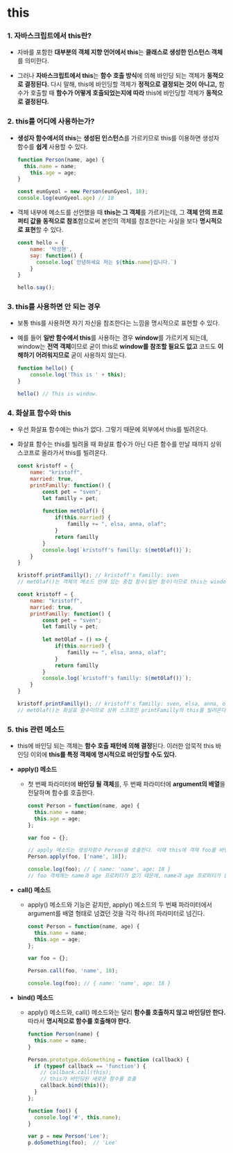 # this

### 1. 자바스크립트에서 this란?

 * 자바를 포함한 **대부분의 객체 지향 언어에서 this**는 **클래스로 생성한 인스턴스 객체**를 의미한다.

 * 그러나 **자바스크립트에서 this**는 **함수 호출 방식**에 의해 바인딩 되는 객체가 **동적으로 결정된다.** 다시 말해, this에 바인딩할 객체가 **정적으로 결정되는 것이 아니고,** 함수가 호출할 때 **함수가 어떻게 호출되었는지에 따라** this에 바인딩할 객체가 **동적으로 결정된다.**

   

### 2. this를 어디에 사용하는가?

* **생성자 함수에서의 this**는 **생성된 인스턴스**를 가르키므로 this를 이용하면 생성자 함수를 **쉽게** 사용할 수 있다.

  ```javascript
  function Person(name, age) {
  	this.name = name;
      this.age = age;
  }
  
  const eunGyeol = new Person(eunGyeol, 18);
  console.log(eunGyeol.age) // 18
  ```

* 객체 내부에 메소드를 선언했을 때 **this는 그 객체**를 가르키는데, 그 **객체 안의 프로퍼티 값을 동적으로 참조**함으로써 본인의 객체를 참조한다는 사실을 보다 **명시적으로 표현**할 수 있다.

  ```javascript
  const hello = {
      name: '박성현',
      say: function() {
  		console.log(`안녕하세요 저는 ${this.name}입니다.`)
      }
  }
  
  hello.say();
  ```



### 3. this를 사용하면 안 되는 경우

* 보통 this를 사용하면 자기 자신을 참조한다는 느낌을 명시적으로 표현할 수 있다.

* 예를 들어 **일반 함수에서 this**를 사용하는 경우 **window**를 가르키게 되는데, window는 **전역 객체**이므로 굳이 this로 **window를 참조할 필요도 없고** 코드도 **이해하기 어려워지므로** 굳이 사용하지 않는다.

  ```javascript
  function hello() {
      console.log('This is ' + this);
  }
  
  hello() // This is window.
  ```



### 4. 화살표 함수와 this

* 우선 화살표 함수에는 this가 없다. 그렇기 때문에 외부에서 this를 빌려온다.

* 화살표 함수는 this를 빌려올 때 화살표 함수가 아닌 다른 함수를 만날 때까지 상위 스코프로 올라가서 this를 빌려온다.

  ```javascript
  const kristoff = {
      name: "kristoff",
      married: true,
      printFamilly: function() {
          const pet = "sven";
          let familly = pet;
          
          function metOlaf() {
              if(this.married) {
                  familly += ", elsa, anna, olaf";
              }
              return familly
          }
          console.log(`kristoff's familly: ${metOlaf()}`);
      }
  }
  
  kristoff.printFamilly(); // kristoff's familly: sven
  // metOlaf()는 객체의 메소드 안에 있는 중첩 함수(일반 함수)이므로 this는 window를 가르킨다. 따라서 if문이 걸리지 않고 넘어간다.
  ```

  ```javascript
  const kristoff = {
      name: "kristoff",
      married: true,
      printFamilly: function() {
          const pet = "sven";
          let familly = pet;
          
          let metOlaf = () => {
              if(this.married) {
                  familly += ", elsa, anna, olaf";
              }
              return familly
          }
          console.log(`kristoff's familly: ${metOlaf()}`);
      }
  }
  
  kristoff.printFamilly(); // kristoff's familly: sven, elsa, anna, olaf
  // metOlaf()는 화살표 함수이므로 상위 스코프인 printFamilly의 this를 빌려온다. 따라서 this는 kristoff를 가르킨다.
  ```

  

### 5. this 관련 메소드

* this에 바인딩 되는 객체는 **함수 호출 패턴에 의해 결정**된다. 이러한 암묵적 this 바인딩 이외에 **this를 특정 객체에 명시적으로 바인딩할 수도 있다.**

* **apply() 메소드**

  * 첫 번째 파라미터에 **바인딩 될 객체**를, 두 번째 파라미터에 **argument의 배열**을 전달하며 함수를 호출한다.

    ```javascript
    const Person = function(name, age) {
      this.name = name;
      this.age = age;
    };
    
    var foo = {};
    
    // apply 메소드는 생성자함수 Person을 호출한다. 이때 this에 객체 foo를 바인딩하고, 객체 foo에 'name'과 18의 값을 파라미터로 넘겨준다.
    Person.apply(foo, ['name', 18]);
    
    console.log(foo); // { name: 'name', age: 18 }
    // foo 객체에는 name과 age 프로퍼티가 없기 때문에, name과 age 프로퍼티가 동적으로 추가되고 값이 할당된다.
    ```

* **call() 메소드**

  * apply() 메소드와 기능은 같지만, apply() 메소드의 두 번째 파라미터에서 argument를 배열 형태로 넘겼던 것을 각각 하나의 파라미터로 넘긴다. 

    ```javascript
    const Person = function(name, age) {
      this.name = name;
      this.age = age;
    };
    
    var foo = {};
    
    Person.call(foo, 'name', 18);
    
    console.log(foo); // { name: 'name', age: 18 }
    ```

* **bind() 메소드**

  * apply() 메소드와, call() 메소드와는 달리 **함수를 호출하지 않고 바인딩만 한다.** 따라서 **명시적으로 함수를 호출해야 한다.**

    ```javascript
    function Person(name) {
      this.name = name;
    }
    
    Person.prototype.doSomething = function (callback) {
      if (typeof callback == 'function') {
        // callback.call(this);
        // this가 바인딩된 새로운 함수를 호출
        callback.bind(this)();
      }
    };
    
    function foo() {
      console.log('#', this.name);
    }
    
    var p = new Person('Lee');
    p.doSomething(foo);  // 'Lee'
    ```

    

